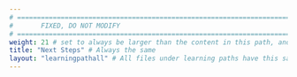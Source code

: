 ```yaml
---
# ================================================================================
#       FIXED, DO NOT MODIFY
# ================================================================================
weight: 21 # set to always be larger than the content in this path, and one more than 'review'
title: "Next Steps" # Always the same
layout: "learningpathall" # All files under learning paths have this same wrapper
---
```

